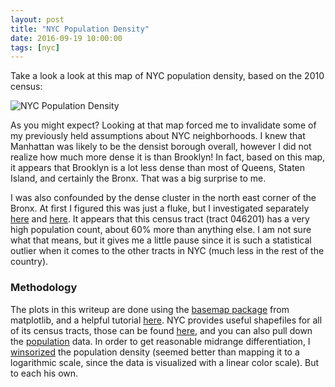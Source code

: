 ```yaml
---
layout: post
title: "NYC Population Density"
date: 2016-09-19 10:00:00
tags: [nyc]
---
```


Take a look a look at this map of NYC population density, based on the 2010 census:

![NYC Population Density]({{site.url}}/assets/nyc.population.2010.map.png)

As you might expect?  Looking at that map forced me to invalidate some of my previously held assumptions about NYC neighborhoods.  I knew that Manhattan was likely to be the densist borough overall, however I did not realize how much more dense it is than Brooklyn!  In fact, based on this map, it appears that Brooklyn is a lot less dense than most of Queens, Staten Island, and certainly the Bronx.  That was a big surprise to me.

I was also confounded by the dense cluster in the north east corner of the Bronx.  At first I figured this was just a fluke, but I investigated separately [here](http://statisticalatlas.com/tract/New-York/Bronx-County/046201/Population) and [here](https://data.cityofnewyork.us/City-Government/New-York-City-Population-By-Census-Tracts/37cg-gxjd/data).  It appears that this census tract (tract 046201) has a very high population count, about 60% more than anything else.  I am not sure what that means, but it gives me a little pause since it is such a statistical outlier when it comes to the other tracts in NYC (much less in the rest of the country).

### Methodology

The plots in this writeup are done using the [basemap package](http://matplotlib.org/basemap) from matplotlib, and a helpful tutorial [here](http://beneathdata.com/how-to/visualizing-my-location-history/).  NYC provides useful shapefiles for all of its census tracts, those can be found [here](https://data.cityofnewyork.us/City-Government/2010-Census-Tracts/fxpq-c8ku/data), and you can also pull down the [population](https://data.cityofnewyork.us/City-Government/New-York-City-Population-By-Census-Tracts/37cg-gxjd/data) data.  In order to get reasonable midrange differentiation, I [winsorized](https://en.wikipedia.org/wiki/Winsorizing) the population density (seemed better than mapping it to a logarithmic scale, since the data is visualized with a linear color scale).  But to each his own.
